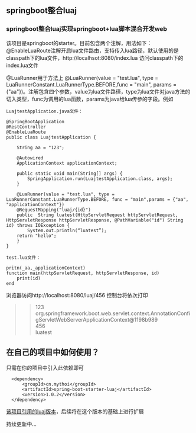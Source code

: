 ## springboot整合luaj
### springboot整合luaj实现springboot+lua脚本混合开发web
该项目是springboot的starter。目前包含两个注解，用法如下：
@EnableLuaRoute注解开启lua文件路由，支持传入lua路径，默认使用的是classpath下的lua文件，http://localhsot:8080/index.lua 访问classpath下的index.lua文件

@LuaRunner用于方法上
@LuaRunner(value = "test.lua", type = LuaRunnerConstant.LuaRunnerType.BEFORE,func = "main", params = {"aa"})。注解包含四个参数，value为lua文件路径，type为lua文件对java方法的切入类型，func为调用的lua函数，params为java给lua传参的字段。例如

```
LuajtestApplication.java文件：

@SpringBootApplication
@RestController
@EnableLuaRoute
public class LuajtestApplication {

    String aa = "123";

    @Autowired
    ApplicationContext applicationContext;

    public static void main(String[] args) {
        SpringApplication.run(LuajtestApplication.class, args);
    }

    @LuaRunner(value = "test.lua", type = LuaRunnerConstant.LuaRunnerType.BEFORE, func = "main",params = {"aa", "applicationContext"})
    @RequestMapping("luaj/{id}")
    public  String luatest(HttpServletRequest httpServletRequest, HttpServletResponse httpServletResponse, @PathVariable("id") String id) throws IOException {
        System.out.println(“luatest”);
	return "hello";
    }
}

test.lua文件：

pritn(_aa,_applicationContext)
function main(httpServletRequest, httpServletResponse, id)
    print(id)
end

```
浏览器访问http://localhost:8080/luaj/456  控制台将依次打印</br>
>>123  org.springframework.boot.web.servlet.context.AnnotationConfigServletWebServerApplicationContext@1198b989</br>
>>456</br>
>>luatest</br>

## 在自己的项目中如何使用？
只需在你的项目中引入此依赖即可
```
  <dependency>
      <groupId>cn.mythoi</groupId>
      <artifactId>spring-boot-starter-luaj</artifactId>
      <version>1.0.2</version>
  </dependency>
```


<a href="https://github.com/nirenr/luaj">该项目引用的luaj版本</a>，后续将在这个版本的基础上进行扩展

持续更新中...

